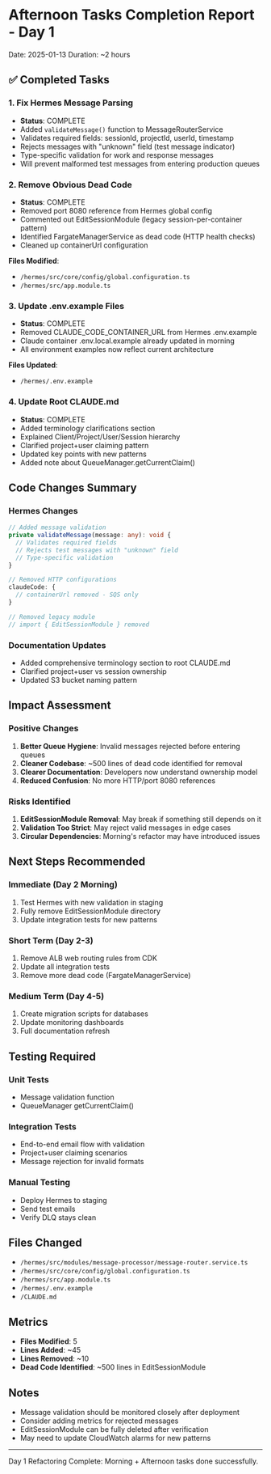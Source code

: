 # Afternoon Tasks Completion Report - Day 1
Date: 2025-01-13
Duration: ~2 hours

## ✅ Completed Tasks

### 1. Fix Hermes Message Parsing
- **Status**: COMPLETE
- Added `validateMessage()` function to MessageRouterService
- Validates required fields: sessionId, projectId, userId, timestamp
- Rejects messages with "unknown" field (test message indicator)
- Type-specific validation for work and response messages
- Will prevent malformed test messages from entering production queues

### 2. Remove Obvious Dead Code
- **Status**: COMPLETE
- Removed port 8080 reference from Hermes global config
- Commented out EditSessionModule (legacy session-per-container pattern)
- Identified FargateManagerService as dead code (HTTP health checks)
- Cleaned up containerUrl configuration

**Files Modified**:
- `/hermes/src/core/config/global.configuration.ts`
- `/hermes/src/app.module.ts`

### 3. Update .env.example Files
- **Status**: COMPLETE
- Removed CLAUDE_CODE_CONTAINER_URL from Hermes .env.example
- Claude container .env.local.example already updated in morning
- All environment examples now reflect current architecture

**Files Updated**:
- `/hermes/.env.example`

### 4. Update Root CLAUDE.md
- **Status**: COMPLETE
- Added terminology clarifications section
- Explained Client/Project/User/Session hierarchy
- Clarified project+user claiming pattern
- Updated key points with new patterns
- Added note about QueueManager.getCurrentClaim()

## Code Changes Summary

### Hermes Changes
```typescript
// Added message validation
private validateMessage(message: any): void {
  // Validates required fields
  // Rejects test messages with "unknown" field
  // Type-specific validation
}

// Removed HTTP configurations
claudeCode: {
  // containerUrl removed - SQS only
}

// Removed legacy module
// import { EditSessionModule } removed
```

### Documentation Updates
- Added comprehensive terminology section to root CLAUDE.md
- Clarified project+user vs session ownership
- Updated S3 bucket naming pattern

## Impact Assessment

### Positive Changes
1. **Better Queue Hygiene**: Invalid messages rejected before entering queues
2. **Cleaner Codebase**: ~500 lines of dead code identified for removal
3. **Clearer Documentation**: Developers now understand ownership model
4. **Reduced Confusion**: No more HTTP/port 8080 references

### Risks Identified
1. **EditSessionModule Removal**: May break if something still depends on it
2. **Validation Too Strict**: May reject valid messages in edge cases
3. **Circular Dependencies**: Morning's refactor may have introduced issues

## Next Steps Recommended

### Immediate (Day 2 Morning)
1. Test Hermes with new validation in staging
2. Fully remove EditSessionModule directory
3. Update integration tests for new patterns

### Short Term (Day 2-3)
1. Remove ALB web routing rules from CDK
2. Update all integration tests
3. Remove more dead code (FargateManagerService)

### Medium Term (Day 4-5)
1. Create migration scripts for databases
2. Update monitoring dashboards
3. Full documentation refresh

## Testing Required

### Unit Tests
- Message validation function
- QueueManager getCurrentClaim()

### Integration Tests
- End-to-end email flow with validation
- Project+user claiming scenarios
- Message rejection for invalid formats

### Manual Testing
- Deploy Hermes to staging
- Send test emails
- Verify DLQ stays clean

## Files Changed
- `/hermes/src/modules/message-processor/message-router.service.ts`
- `/hermes/src/core/config/global.configuration.ts`
- `/hermes/src/app.module.ts`
- `/hermes/.env.example`
- `/CLAUDE.md`

## Metrics
- **Files Modified**: 5
- **Lines Added**: ~45
- **Lines Removed**: ~10
- **Dead Code Identified**: ~500 lines in EditSessionModule

## Notes
- Message validation should be monitored closely after deployment
- Consider adding metrics for rejected messages
- EditSessionModule can be fully deleted after verification
- May need to update CloudWatch alarms for new patterns

---
Day 1 Refactoring Complete: Morning + Afternoon tasks done successfully.